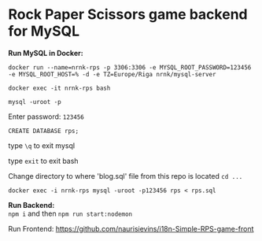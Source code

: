 # Rock Paper Scissors game backend for MySQL

<b>Run MySQL in Docker:</b>


`docker run --name=nrnk-rps -p 3306:3306 -e MYSQL_ROOT_PASSWORD=123456 -e MYSQL_ROOT_HOST=% -d -e TZ=Europe/Riga nrnk/mysql-server`


`docker exec -it nrnk-rps bash`


`mysql -uroot -p`


Enter password: `123456`


`CREATE DATABASE rps;`


type `\q` to exit mysql


type `exit` to exit bash


Change directory to where 'blog.sql' file from this repo is located `cd ...`


`docker exec -i nrnk-rps mysql -uroot -p123456 rps < rps.sql`


<b>Run Backend:</b>\
`npm i` and then `npm run start:nodemon`

Run Frontend: https://github.com/naurisievins/i18n-Simple-RPS-game-front